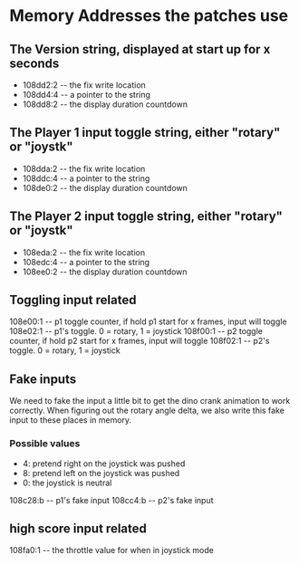 # Memory Addresses the patches use

## The Version string, displayed at start up for x seconds

- 108dd2:2 -- the fix write location
- 108dd4:4 -- a pointer to the string
- 108dd8:2 -- the display duration countdown

## The Player 1 input toggle string, either "rotary" or "joystk"

- 108dda:2 -- the fix write location
- 108ddc:4 -- a pointer to the string
- 108de0:2 -- the display duration countdown

## The Player 2 input toggle string, either "rotary" or "joystk"

- 108eda:2 -- the fix write location
- 108edc:4 -- a pointer to the string
- 108ee0:2 -- the display duration countdown

## Toggling input related

108e00:1 -- p1 toggle counter, if hold p1 start for x frames, input will toggle
108e02:1 -- p1's toggle. 0 = rotary, 1 = joystick
108f00:1 -- p2 toggle counter, if hold p2 start for x frames, input will toggle
108f02:1 -- p2's toggle. 0 = rotary, 1 = joystick

## Fake inputs

We need to fake the input a little bit to get the dino crank animation to work correctly.
When figuring out the rotary angle delta, we also write this fake input to these places in memory.

### Possible values

- 4: pretend right on the joystick was pushed
- 8: pretend left on the joystick was pushed
- 0: the joystick is neutral

108c28:b -- p1's fake input
108cc4:b -- p2's fake input

## high score input related

108fa0:1 -- the throttle value for when in joystick mode
